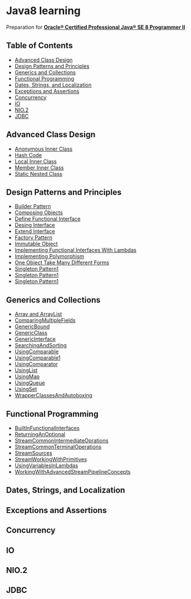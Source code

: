 # Java8 learning
Preparation for **[Oracle® Certified Professional Java® SE 8 Programmer II](https://education.oracle.com/pls/web_prod-plq-dad/db_pages.getpage?page_id=654&get_params=p_id:357&p_org_id=1001&lang=US#tabs-2-1)**

## Table of Contents

* [Advanced Class Design](#advanced-class-design)
* [Design Patterns and Principles](#design-patterns-and-principles)
* [Generics and Collections](#generics-and-collections)
* [Functional Programming](#functional-programming)
* [Dates, Strings, and Localization](#dates-strings-and-localization)
* [Exceptions and Assertions](#exceptions-and-assertions)
* [Concurrency](#concurrency)
* [IO](#io)
* [NIO.2](#nio2)
* [JDBC](#jdbc)

## Advanced Class Design

- [Anonymous Inner Class](./Java-8/src/advancedClassDesign/AnonymousInnerClass.java) <br />
- [Hash Code](./Java-8/src/advancedClassDesign/HashCode.java) <br />
- [Local Inner Class](./Java-8/src/advancedClassDesign/LocalInnerClass.java) <br />
- [Member Inner Class](./Java-8/src/advancedClassDesign/MemberInnerClass.java) <br />
- [Static Nested Class](./Java-8/src/advancedClassDesign/StaticNestedClass.java)

## Design Patterns and Principles

- [Builder Pattern](./Java-8/src/designPatternsAndPrinciples/BuilderPattern.java) <br />
- [Composing Objects](./Java-8/src/designPatternsAndPrinciples/ComposingObjects.java) <br />
- [Define Functional Interface](./Java-8/src/designPatternsAndPrinciples/DefineFunctionalInterface.java) <br />
- [Desing Interface](./Java-8/src/designPatternsAndPrinciples/DesingInterface.java) <br />
- [Extend Interface](./Java-8/src/designPatternsAndPrinciples/ExtendInterface.java) <br />
- [Factory Pattern](./Java-8/src/designPatternsAndPrinciples/FactoryPattern.java) <br />
- [Immutable Object](./Java-8/src/designPatternsAndPrinciples/ImmutableObject.java) <br />
- [Implementing Functional Interfaces With Lambdas](./Java-8/src/designPatternsAndPrinciples/ImplementingFunctionalInterfacesWithLambdas.java) <br />
- [Implementing Polymorphism](./Java-8/src/designPatternsAndPrinciples/ImplementingPolymorphism.java) <br />
- [One Object Take Many Different Forms](./Java-8/src/designPatternsAndPrinciples/OneObjectTakeManyDifferentForms.java) <br />
- [Singleton Pattern1](./Java-8/src/designPatternsAndPrinciples/SingletonPattern1.java) <br />
- [Singleton Pattern1](./Java-8/src/designPatternsAndPrinciples/SingletonPattern2.java) <br />
- [Singleton Pattern1](./Java-8/src/designPatternsAndPrinciples/SingletonPattern3.java) <br />

## Generics and Collections

- [Array and ArrayList](./Java-8/src/genericsAndCollections/ArrayAndArrayList.java) <br />
- [ComparingMultipleFields](./Java-8/src/genericsAndCollections/ComparingMultipleFields.java) <br />
- [GenericBound](./Java-8/src/genericsAndCollections/GenericBound.java) <br />
- [GenericClass](./Java-8/src/genericsAndCollections/GenericClass.java) <br />
- [GenericInterface](./Java-8/src/genericsAndCollections/GenericInterface.java) <br />
- [SearchingAndSorting](./Java-8/src/genericsAndCollections/SearchingAndSorting.java) <br />
- [UsingComparable](./Java-8/src/genericsAndCollections/UsingComparable.java) <br />
- [UsingComparable1](./Java-8/src/genericsAndCollections/UsingComparable1.java) <br />
- [UsingComparator](./Java-8/src/genericsAndCollections/UsingComparator.java) <br />
- [UsingList](./Java-8/src/genericsAndCollections/UsingList.java) <br />
- [UsingMap](./Java-8/src/genericsAndCollections/UsingMap.java) <br />
- [UsingQueue](./Java-8/src/genericsAndCollections/UsingQueue.java) <br />
- [UsingSet](./Java-8/src/genericsAndCollections/UsingSet.java) <br />
- [WrapperClassesAndAutoboxing](./Java-8/src/genericsAndCollections/WrapperClassesAndAutoboxing.java) <br />

## Functional Programming

- [BuiltInFunctionalInterfaces](./Java-8/src/functionalProgramming/BuiltInFunctionalInterfaces.java) <br />
- [ReturningAnOptional](./Java-8/src/functionalProgramming/ReturningAnOptional.java) <br />
- [StreamCommonIntermediateOprations](./Java-8/src/functionalProgramming/StreamCommonIntermediateOprations.java) <br />
- [StreamCommonTerminalOperations](./Java-8/src/functionalProgramming/StreamCommonTerminalOperations.java) <br />
- [StreamSources](./Java-8/src/functionalProgramming/StreamSources.java) <br />
- [StreamWorkingWithPrimitives](./Java-8/src/functionalProgramming/StreamWorkingWithPrimitives.java) <br />
- [UsingVariablesInLambdas](./Java-8/src/functionalProgramming/UsingVariablesInLambdas.java) <br />
- [WorkingWithAdvancedStreamPipelineConcepts](./Java-8/src/functionalProgramming/WorkingWithAdvancedStreamPipelineConcepts.java) <br />


## Dates, Strings, and Localization

## Exceptions and Assertions

## Concurrency

## IO

## NIO.2

## JDBC
